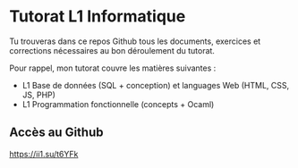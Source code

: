 # Tutorat L1 Informatique
 
Tu trouveras dans ce repos Github tous les documents, exercices et corrections nécessaires au bon déroulement du tutorat.

Pour rappel, mon tutorat couvre les matières suivantes :
- L1 Base de données (SQL + conception) et languages Web (HTML, CSS, JS, PHP)
- L1 Programmation fonctionnelle (concepts + Ocaml)

## Accès au Github
https://ii1.su/t6YFk
